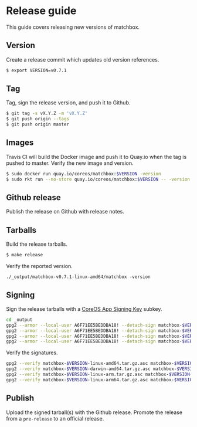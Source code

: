 
# Release guide

This guide covers releasing new versions of matchbox.

## Version

Create a release commit which updates old version references.

```sh
$ export VERSION=v0.7.1
```

## Tag

Tag, sign the release version, and push it to Github.

```sh
$ git tag -s vX.Y.Z -m 'vX.Y.Z'
$ git push origin --tags
$ git push origin master
```

## Images

Travis CI will build the Docker image and push it to Quay.io when the tag is pushed to master. Verify the new image and version.

```sh
$ sudo docker run quay.io/coreos/matchbox:$VERSION -version
$ sudo rkt run --no-store quay.io/coreos/matchbox:$VERSION -- -version
```

## Github release

Publish the release on Github with release notes.

## Tarballs

Build the release tarballs.

```sh
$ make release
```

Verify the reported version.

```
./_output/matchbox-v0.7.1-linux-amd64/matchbox -version
```

## Signing

Sign the release tarballs with a [CoreOS App Signing Key](https://coreos.com/security/app-signing-key/) subkey.

```sh
cd _output
gpg2 --armor --local-user A6F71EE5BEDDBA18! --detach-sign matchbox-$VERSION-linux-amd64.tar.gz
gpg2 --armor --local-user A6F71EE5BEDDBA18! --detach-sign matchbox-$VERSION-darwin-amd64.tar.gz
gpg2 --armor --local-user A6F71EE5BEDDBA18! --detach-sign matchbox-$VERSION-linux-arm.tar.gz
gpg2 --armor --local-user A6F71EE5BEDDBA18! --detach-sign matchbox-$VERSION-linux-arm64.tar.gz
```

Verify the signatures.

```sh
gpg2 --verify matchbox-$VERSION-linux-amd64.tar.gz.asc matchbox-$VERSION-linux-amd64.tar.gz
gpg2 --verify matchbox-$VERSION-darwin-amd64.tar.gz.asc matchbox-$VERSION-darwin-amd64.tar.gz
gpg2 --verify matchbox-$VERSION-linux-arm.tar.gz.asc matchbox-$VERSION-linux-arm.tar.gz
gpg2 --verify matchbox-$VERSION-linux-arm64.tar.gz.asc matchbox-$VERSION-linux-arm64.tar.gz
```

## Publish

Upload the signed tarball(s) with the Github release. Promote the release from a `pre-release` to an official release.
